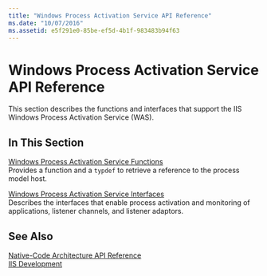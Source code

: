 ```yaml
---
title: "Windows Process Activation Service API Reference"
ms.date: "10/07/2016"
ms.assetid: e5f291e0-85be-ef5d-4b1f-983483b94f63
---
```

# Windows Process Activation Service API Reference
This section describes the functions and interfaces that support the IIS Windows Process Activation Service (WAS).  
  
## In This Section  
 [Windows Process Activation Service Functions](../../web-development-reference\native-code-api-reference/windows-process-activation-service-functions.md)  
 Provides a function and a `typdef` to retrieve a reference to the process model host.  
  
 [Windows Process Activation Service Interfaces](../../web-development-reference\native-code-api-reference/windows-process-activation-service-interfaces.md)  
 Describes the interfaces that enable process activation and monitoring of applications, listener channels, and listener adaptors.  
  
## See Also  
 [Native-Code Architecture API Reference](../../web-development-reference\native-code-api-reference/native-code-architecture-api-reference.md)   
 [IIS Development](http://msdn.microsoft.com/library/6c07a4d0-1bf0-45d3-8178-25df76e6740c)